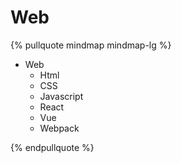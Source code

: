 # Web

{% pullquote mindmap mindmap-lg %}

- Web
    - Html
    - CSS
    - Javascript
    - React
    - Vue
    - Webpack

{% endpullquote %}